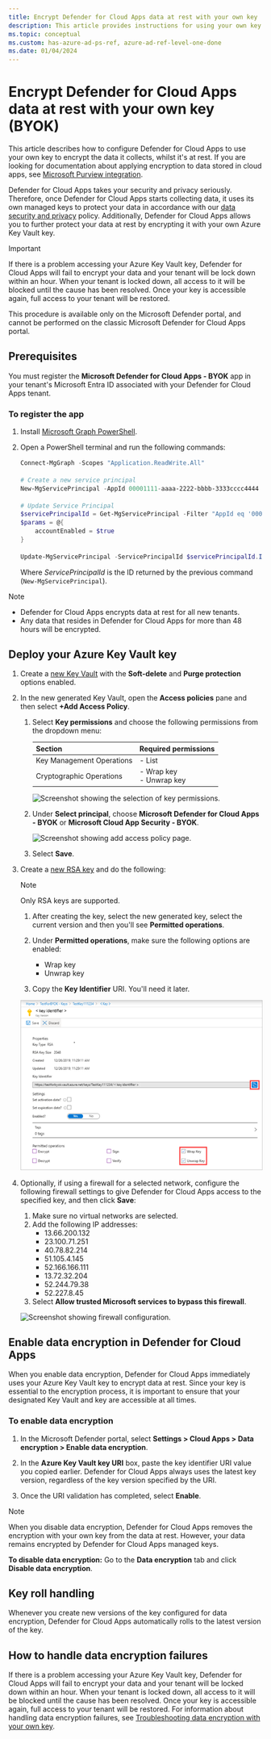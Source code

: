 ```yaml
---
title: Encrypt Defender for Cloud Apps data at rest with your own key
description: This article provides instructions for using your own key to encrypt data at rest stored in Defender for Cloud Apps.
ms.topic: conceptual
ms.custom: has-azure-ad-ps-ref, azure-ad-ref-level-one-done 
ms.date: 01/04/2024
---
```


# Encrypt Defender for Cloud Apps data at rest with your own key (BYOK)

This article describes how to configure Defender for Cloud Apps to use your own key to encrypt the data it collects, whilst it's at rest. If you are looking for documentation about applying encryption to data stored in cloud apps, see [Microsoft Purview integration](azip-integration.md).

Defender for Cloud Apps takes your security and privacy seriously. Therefore, once Defender for Cloud Apps starts collecting data, it uses its own managed keys to protect your data in accordance with our [data security and privacy](cas-compliance-trust.md) policy. Additionally, Defender for Cloud Apps allows you to further protect your data at rest by encrypting it with your own Azure Key Vault key.

> [!IMPORTANT]
> If there is a problem accessing your Azure Key Vault key, Defender for Cloud Apps will fail to encrypt your data and your tenant will be lock down within an hour. When your tenant is locked down, all access to it will be blocked until the cause has been resolved. Once your key is accessible again, full access to your tenant will be restored.
>
> This procedure is available only on the Microsoft Defender portal, and cannot be performed on the classic Microsoft Defender for Cloud Apps portal.

## Prerequisites

You must register the **Microsoft Defender for Cloud Apps - BYOK** app in your tenant's Microsoft Entra ID associated with your Defender for Cloud Apps tenant.

### To register the app

1. Install [Microsoft Graph PowerShell](/powershell/microsoftgraph/installation).

1. Open a PowerShell terminal and run the following commands:

    ``` Powershell
    Connect-MgGraph -Scopes "Application.ReadWrite.All"
    
    # Create a new service principal
    New-MgServicePrincipal -AppId 00001111-aaaa-2222-bbbb-3333cccc4444

    # Update Service Principal
    $servicePrincipalId = Get-MgServicePrincipal -Filter "AppId eq '00001111-aaaa-2222-bbbb-3333cccc4444'" | Select Id
    $params = @{
    	accountEnabled = $true
    }

    Update-MgServicePrincipal -ServicePrincipalId $servicePrincipalId.Id -BodyParameter $params
    ```

    Where *ServicePrincipalId* is the ID returned by the previous command (`New-MgServicePrincipal`).

> [!NOTE]
>
> - Defender for Cloud Apps encrypts data at rest for all new tenants.
> - Any data that resides in Defender for Cloud Apps for more than 48 hours will be encrypted.

## Deploy your Azure Key Vault key

1. Create a [new Key Vault](/azure/key-vault/general/quick-create-portal#create-a-vault) with the **Soft-delete** and **Purge protection** options enabled.

1. In the new generated Key Vault, open the **Access policies** pane and then select **+Add Access Policy**.
    1. Select **Key permissions** and choose the following permissions from the dropdown menu:

        | Section | Required permissions |
        | --- | --- |
        | Key Management Operations | - List |
        | Cryptographic Operations | - Wrap key<br />- Unwrap key |

        ![Screenshot showing the selection of key permissions.](media/cloud-app-security-byok/byok-kv-access-policy-key-perms.PNG)

    2. Under **Select principal**, choose **Microsoft Defender for Cloud Apps - BYOK** or **Microsoft Cloud App Security - BYOK**.

        ![Screenshot showing add access policy page.](media/cloud-app-security-byok/byok-kv-add-access-policy.PNG)

    3. Select **Save**.

1. Create a [new RSA key](/azure-stack/user/azure-stack-key-vault-manage-portal#create-a-key) and do the following:

    > [!NOTE]
    > Only RSA keys are supported.

    1. After creating the key, select the new generated key, select the current version and then you'll see **Permitted operations**.

    1. Under **Permitted operations**, make sure the following options are enabled:

        - Wrap key
        - Unwrap key

    1. Copy the **Key Identifier** URI. You'll need it later.

    ![Screenshot showing key settings page.](media/cloud-app-security-byok/byok-kv-key-perms.PNG)

1. Optionally, if using a firewall for a selected network, configure the following firewall settings to give Defender for Cloud Apps access to the specified key, and then click **Save**:
    1. Make sure no virtual networks are selected.
    1. Add the following IP addresses:
        - 13.66.200.132
        - 23.100.71.251
        - 40.78.82.214
        - 51.105.4.145
        - 52.166.166.111
        - 13.72.32.204
        - 52.244.79.38
        - 52.227.8.45
    1. Select **Allow trusted Microsoft services to bypass this firewall**.

    ![Screenshot showing firewall configuration.](media/cloud-app-security-byok/byok-kv-firewall.PNG)

## Enable data encryption in Defender for Cloud Apps

When you enable data encryption, Defender for Cloud Apps immediately uses your Azure Key Vault key to encrypt data at rest. Since your key is essential to the encryption process, it is important to ensure that your designated Key Vault and key are accessible at all times.

### To enable data encryption

1. In the Microsoft Defender portal, select **Settings > Cloud Apps > Data encryption > Enable data encryption**.

1. In the **Azure Key Vault key URI** box, paste the key identifier URI value you copied earlier. Defender for Cloud Apps always uses the latest key version, regardless of the key version specified by the URI.

1. Once the URI validation has completed, select **Enable**.

> [!NOTE]
> When you disable data encryption, Defender for Cloud Apps removes the encryption with your own key from the data at rest. However, your data remains encrypted by Defender for Cloud Apps managed keys.
>
> **To disable data encryption:** Go to the **Data encryption** tab and click **Disable data encryption**.

## Key roll handling

Whenever you create new versions of the key configured for data encryption, Defender for Cloud Apps automatically rolls to the latest version of the key.

## How to handle data encryption failures

If there is a problem accessing your Azure Key Vault key, Defender for Cloud Apps will fail to encrypt your data and your tenant will be locked down within an hour. When your tenant is locked down, all access to it will be blocked until the cause has been resolved. Once your key is accessible again, full access to your tenant will be restored. For information about handling data encryption failures, see [Troubleshooting data encryption with your own key](ems-cloud-app-security-govt-service-byok-troubleshoot.md).
